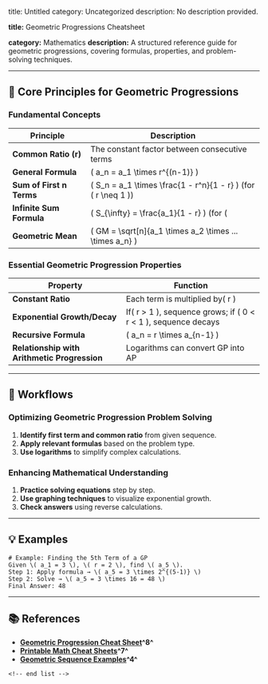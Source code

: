 title: Untitled
category: Uncategorized
description: No description provided.

**title:** Geometric Progressions Cheatsheet

**category:** Mathematics
**description:** A structured reference guide for geometric progressions, covering formulas, properties, and problem-solving techniques.

---

## 🔢 **Core Principles for Geometric Progressions**

### **Fundamental Concepts**

| Principle                      | Description                                                       |
| ------------------------------ | ----------------------------------------------------------------- |
| **Common Ratio (r)**     | The constant factor between consecutive terms                     |
| **General Formula**      | \( a_n = a_1 \times r^{(n-1)} \)                                  |
| **Sum of First n Terms** | \( S_n = a_1 \times \frac{1 - r^n}{1 - r} \) (for \( r \neq 1 \)) |
| **Infinite Sum Formula** | \( S_{\infty} = \frac{a_1}{1 - r} \) (for \(                      |
| **Geometric Mean**       | \( GM = \sqrt[n]{a_1 \times a_2 \times ... \times a_n} \)         |

### **Essential Geometric Progression Properties**

| Property                                           | Function                                                           |
| -------------------------------------------------- | ------------------------------------------------------------------ |
| **Constant Ratio**                           | Each term is multiplied by\( r \)                                  |
| **Exponential Growth/Decay**                 | If\( r > 1 \), sequence grows; if \( 0 < r < 1 \), sequence decays |
| **Recursive Formula**                        | \( a_n = r \times a_{n-1} \)                                       |
| **Relationship with Arithmetic Progression** | Logarithms can convert GP into AP                                  |

---

## 🔄 **Workflows**

### **Optimizing Geometric Progression Problem Solving**

1. **Identify first term and common ratio** from given sequence.
2. **Apply relevant formulas** based on the problem type.
3. **Use logarithms** to simplify complex calculations.

### **Enhancing Mathematical Understanding**

1. **Practice solving equations** step by step.
2. **Use graphing techniques** to visualize exponential growth.
3. **Check answers** using reverse calculations.

---

## 💡 **Examples**

```plaintext
# Example: Finding the 5th Term of a GP
Given \( a_1 = 3 \), \( r = 2 \), find \( a_5 \).  
Step 1: Apply formula → \( a_5 = 3 \times 2^{(5-1)} \)  
Step 2: Solve → \( a_5 = 3 \times 16 = 48 \)  
Final Answer: 48  
```

---

## 📚 **References**

- **[Geometric Progression Cheat Sheet](https://cracku.in/ssc-cgl-progressions-practice-questions/cheatsheet)^8^**
- **[Printable Math Cheat Sheets](https://www.templateroller.com/tags/86047-math-cheat-sheets/)^7^**
- **[Geometric Sequence Examples](https://www.sampletemplates.com/business-templates/geometric-sequence-example.html)^4^**

```
<!-- end list -->
```